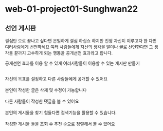 # web-01-project01-Sunghwan22

## 선언 게시판
 결심만 으로 끝나고 싶다면 은밀하게 결심 하십쇼 하지만 진정 자신이 이루고자 한 다면 여러사람에게 선언하세요 
 여러 사람들에게 자신의 생각을 말이나 글로 선언한다면 그 생각을 끝까지 고수하게 되는 행동을 공개선언 효과라고 합니다. 

 공개선언 효과를 이용 할 수 있게 여러사람들이 이용할 수 있는 게시판 만들기 

<br>자신의 목표를 설정하고 다른 사람들에게 공개할 수 있어요<br>
<br>본인이 작성한 글은 삭제 및 수정이 가능합니다<br>
<br>다른 사람들이 작성한 댓글을 볼 수 있어요<br>
<br>본인의 게시물을 찾기 힘들다면 검색기능을 활용할 수 있습니다.<br>
<br>작성한 게시물 들을 조회 수 추천 순으로 정렬해서 볼 수 있어요<br>
